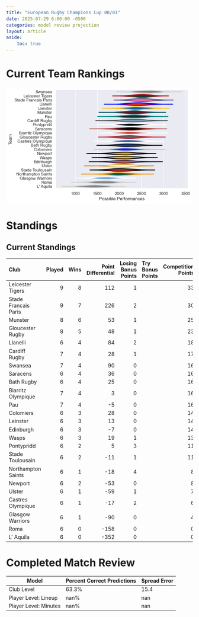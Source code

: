 ```yaml
---  
title: "European Rugby Champions Cup 00/01"  
date: 2025-07-29 6:00:00 -0500  
categories: model review projection  
layout: article  
aside:  
    toc: true  
---
```

# Current Team Rankings


![Club Rankings](plots/rankings_European_Rugby_Champions_Cup_0001.png)
# Standings

## Current Standings


| Club                 |   Played |   Wins |   Point Differential |   Losing Bonus Points | Try Bonus Points   |   Competition Points |
|:---------------------|---------:|-------:|---------------------:|----------------------:|:-------------------|---------------------:|
| Leicester Tigers     |        9 |      8 |                  112 |                     1 |                    |                   33 |
| Stade Francais Paris |        9 |      7 |                  226 |                     2 |                    |                   30 |
| Munster              |        8 |      6 |                   53 |                     1 |                    |                   25 |
| Gloucester Rugby     |        8 |      5 |                   48 |                     1 |                    |                   23 |
| Llanelli             |        6 |      4 |                   84 |                     2 |                    |                   18 |
| Cardiff Rugby        |        7 |      4 |                   28 |                     1 |                    |                   17 |
| Swansea              |        7 |      4 |                   90 |                     0 |                    |                   16 |
| Saracens             |        6 |      4 |                   36 |                     0 |                    |                   16 |
| Bath Rugby           |        6 |      4 |                   25 |                     0 |                    |                   16 |
| Biarritz Olympique   |        7 |      4 |                    3 |                     0 |                    |                   16 |
| Pau                  |        7 |      4 |                   -5 |                     0 |                    |                   16 |
| Colomiers            |        6 |      3 |                   28 |                     0 |                    |                   14 |
| Leinster             |        6 |      3 |                   13 |                     0 |                    |                   14 |
| Edinburgh            |        6 |      3 |                   -7 |                     0 |                    |                   14 |
| Wasps                |        6 |      3 |                   19 |                     1 |                    |                   13 |
| Pontypridd           |        6 |      2 |                    5 |                     3 |                    |                   11 |
| Stade Toulousain     |        6 |      2 |                  -11 |                     1 |                    |                   11 |
| Northampton Saints   |        6 |      1 |                  -18 |                     4 |                    |                    8 |
| Newport              |        6 |      2 |                  -53 |                     0 |                    |                    8 |
| Ulster               |        6 |      1 |                  -59 |                     1 |                    |                    7 |
| Castres Olympique    |        6 |      1 |                  -17 |                     2 |                    |                    6 |
| Glasgow Warriors     |        6 |      1 |                  -90 |                     0 |                    |                    4 |
| Roma                 |        6 |      0 |                 -158 |                     0 |                    |                    0 |
| L' Aquila            |        6 |      0 |                 -352 |                     0 |                    |                    0 |



# Completed Match Review


| Model | Percent Correct Predictions | Spread Error |
| ------ | ------ | ------ |
| Club Level | 63.3% | 15.4 |
| Player Level: Lineup | nan% | nan |
| Player Level: Minutes | nan% | nan |


